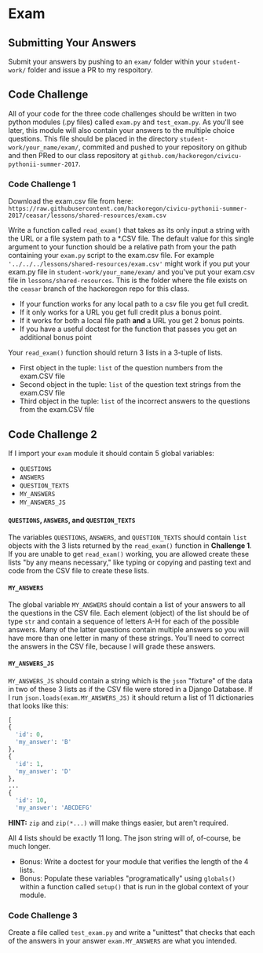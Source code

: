 # Exam

## Submitting Your Answers

Submit your answers by pushing to an `exam/` folder within your `student-work/` folder and issue a PR to my respoitory.

## Code Challenge

All of your code for the three code challenges should be written in two python modules (.py files) called `exam.py` and `test_exam.py`.
As you'll see later, this module will also contain your answers to the multiple choice questions.
This file should be placed in the directory `student-work/your_name/exam/`, commited and pushed to your repository on github and then PRed to our class repository at `github.com/hackoregon/civicu-pythonii-summer-2017`.

### Code Challenge 1

Download the exam.csv file from here: `https://raw.githubusercontent.com/hackoregon/civicu-pythonii-summer-2017/ceasar/lessons/shared-resources/exam.csv`

Write a function called `read_exam()` that takes as its only input a string with the URL or a file system path to a *.CSV file.
The default value for this single argument to your function should be a relative path from your the path containing your `exam.py` script to the exam.csv file.
For example `'../../../lessons/shared-resources/exam.csv'` might work if you put your exam.py file in `student-work/your_name/exam/` and you've put your exam.csv file in `lessons/shared-resources`.
This is the folder where the file exists on the `ceasar` branch of the hackoregon repo for this class.

- If your function works for any local path to a csv file you get full credit.
- If it only works for a URL you get full credit plus a bonus point.
- If it works for both a local file path **and** a URL you get 2 bonus points.
- If you have a useful doctest for the function that passes you get an additional bonus point

Your `read_exam()` function should return 3 lists in a 3-tuple of lists.

- First object in the tuple: `list` of the question numbers from the exam.CSV file
- Second object in the tuple: `list` of the question text strings from the exam.CSV file
- Third object in the tuple: `list` of the incorrect answers to the questions from the exam.CSV file

## Code Challenge 2

If I import your `exam` module it should contain 5 global variables:

- `QUESTIONS`
- `ANSWERS`
- `QUESTION_TEXTS`
- `MY_ANSWERS`
- `MY_ANSWERS_JS`

#### `QUESTIONS`, `ANSWERS`, and `QUESTION_TEXTS`

The variables `QUESTIONS`, `ANSWERS`, and `QUESTION_TEXTS` should contain `list` objects with the 3 lists returned by the `read_exam()` function in **Challenge 1**.
If you are unable to get `read_exam()` working, you are allowed create these lists "by any means necessary," like typing or copying and pasting text and code from the CSV file to create these lists.

#### `MY_ANSWERS` 

The global variable `MY_ANSWERS` should contain a list of your answers to all the questions in the CSV file.
Each element (object) of the list should be of type `str` and contain a sequence of letters A-H for each of the possible answers.
Many of the latter questions contain multiple answers so you will have more than one letter in many of these strings.
You'll need to correct the answers in the CSV file, because I will grade these answers.

#### `MY_ANSWERS_JS` 

`MY_ANSWERS_JS` should contain a string which is the `json` "fixture" of the data in two of these 3 lists as if the CSV file were stored in a Django Database.
If I run `json.loads(exam.MY_ANSWERS_JS)` it should return a list of 11 dictionaries that looks like this:

```python
[
{ 
  'id': 0,
  'my_answer': 'B'
},
{ 
  'id': 1,
  'my_answer': 'D'
},
...
{
  'id': 10,
  'my_answer': 'ABCDEFG'
```

**HINT:** `zip` and `zip(*...)` will make things easier, but aren't required.

All 4 lists should be exactly 11 long.
The json string will of, of-course, be much longer.

- Bonus: Write a doctest for your module that verifies the length of the 4 lists.
- Bonus: Populate these variables "programatically" using `globals()` within a function called `setup()` that is run in the global context of your module.


### Code Challenge 3

Create a file called `test_exam.py` and write a "unittest" that checks that each of the answers in your answer `exam.MY_ANSWERS` are what you intended.




